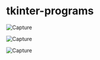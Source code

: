 # tkinter-programs

![Capture](https://user-images.githubusercontent.com/82524305/116076581-0ac4ef00-a6b2-11eb-92f9-8ff2dccaa4e5.PNG)

![Capture](https://user-images.githubusercontent.com/82524305/116076833-63948780-a6b2-11eb-8f58-1c97dcc0b42c.PNG)

![Capture](https://user-images.githubusercontent.com/82524305/116077224-ddc50c00-a6b2-11eb-87bc-362c46acf5b2.PNG)
